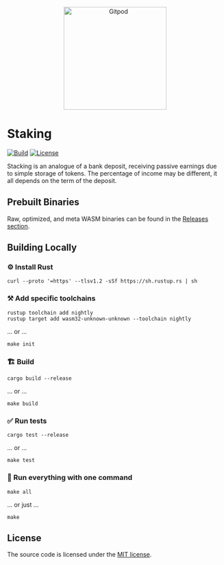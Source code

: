 <p align="center">
  <a href="https://gitpod.io/#https://github.com/gear-dapps/staking" target="_blank">
    <img src="https://gitpod.io/button/open-in-gitpod.svg" width="240" alt="Gitpod">
  </a>
</p>

# Staking

[![Build][build_badge]][build_href]
[![License][lic_badge]][lic_href]

[build_badge]: https://github.com/gear-dapps/staking/workflows/Build/badge.svg
[build_href]: https://github.com/gear-dapps/staking/actions/workflows/build.yml

[lic_badge]: https://img.shields.io/badge/License-MIT-success
[lic_href]: https://github.com/gear-dapps/staking/blob/master/LICENSE

<!-- Description starts here -->

Stacking is an analogue of a bank deposit, receiving passive earnings due to simple storage of tokens. The percentage of income may be different, it all depends on the term of the deposit.

<!-- End of description -->

## Prebuilt Binaries

Raw, optimized, and meta WASM binaries can be found in the [Releases section](https://github.com/gear-dapps/staking/releases).

## Building Locally

### ⚙️ Install Rust

```shell
curl --proto '=https' --tlsv1.2 -sSf https://sh.rustup.rs | sh
```

### ⚒️ Add specific toolchains

```shell
rustup toolchain add nightly
rustup target add wasm32-unknown-unknown --toolchain nightly
```

... or ...

```shell
make init
```

### 🏗️ Build

```shell
cargo build --release
```

... or ...

```shell
make build
```

### ✅ Run tests

```shell
cargo test --release
```

... or ...

```shell
make test
```

### 🚀 Run everything with one command

```shell
make all
```

... or just ...

```shell
make
```

## License

The source code is licensed under the [MIT license](LICENSE).
